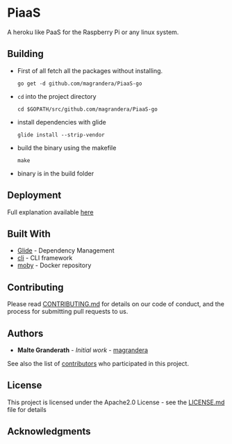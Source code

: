 # PiaaS

A heroku like PaaS for the Raspberry Pi or any linux system.

## Building

+ First of all fetch all the packages without installing.
    ```shell
    go get -d github.com/magrandera/PiaaS-go
    ```
+ `cd` into the project directory
    ```shell
    cd $GOPATH/src/github.com/magrandera/PiaaS-go
    ```
+ install dependencies with glide
    ```shell
    glide install --strip-vendor
    ```
+ build the binary using the makefile
    ```shell
    make
    ```
+ binary is in the build folder

## Deployment

Full explanation available [here](doc/GUIDE.md)

## Built With

* [Glide](https://github.com/Masterminds/glide) - Dependency Management
* [cli](https://github.com/urfave/cli) - CLI framework
* [moby](https://github.com/moby/moby) - Docker repository

## Contributing

Please read [CONTRIBUTING.md](CONTRIBUTING.md) for details on our code of conduct, and the process for submitting pull requests to us.

## Authors

* **Malte Granderath** - *Initial work* - [magrandera](https://github.com/magrandera)

See also the list of [contributors](https://github.com/magrandera/PiaaS-go/graphs/contributors) who participated in this project.

## License

This project is licensed under the Apache2.0 License - see the [LICENSE.md](LICENSE.md) file for details

## Acknowledgments
